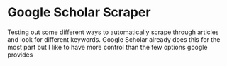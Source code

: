 # Google Scholar Scraper
 
Testing out some different ways to automatically scrape through articles and look for different keywords.
Google Scholar already does this for the most part but I like to have more control than the few options google provides

